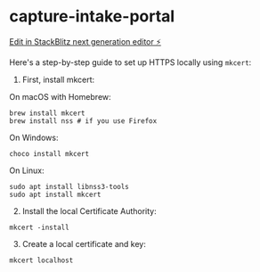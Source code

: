 # capture-intake-portal

[Edit in StackBlitz next generation editor ⚡️](https://stackblitz.com/~/github.com/michaeldimuro/capture-intake-portal)


Here's a step-by-step guide to set up HTTPS locally using `mkcert`:

1. First, install mkcert:

On macOS with Homebrew:
```
brew install mkcert
brew install nss # if you use Firefox
```

On Windows:
```
choco install mkcert
```

On Linux:
```
sudo apt install libnss3-tools
sudo apt install mkcert
```

2. Install the local Certificate Authority:

```
mkcert -install
```

3. Create a local certificate and key:

```
mkcert localhost
```

